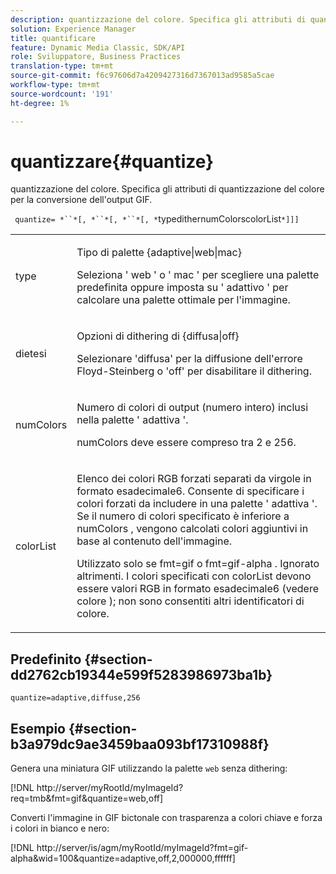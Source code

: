 ```yaml
---
description: quantizzazione del colore. Specifica gli attributi di quantizzazione del colore per la conversione dell'output GIF.
solution: Experience Manager
title: quantificare
feature: Dynamic Media Classic, SDK/API
role: Sviluppatore, Business Practices
translation-type: tm+mt
source-git-commit: f6c97606d7a4209427316d7367013ad9585a5cae
workflow-type: tm+mt
source-wordcount: '191'
ht-degree: 1%

---
```



# quantizzare{#quantize}

quantizzazione del colore. Specifica gli attributi di quantizzazione del colore per la conversione dell&#39;output GIF.

` quantize= *``*[, *``*[, *``*[, *`typedithernumColorscolorList`*]]]`

<table id="simpletable_6BF155FCB8224E7EBFC8D8375AD26A71"> 
 <tr class="strow"> 
  <td class="stentry"> <p> <span class="codeph"> <span class="varname"> type  </span> </span> </p> </td> 
  <td class="stentry"> <p> <span class="codeph"> Tipo di  </span> palette {adaptive|web|mac} </p> <p>Seleziona ' <span class="codeph"> web </span>' o ' <span class="codeph"> mac </span>' per scegliere una palette predefinita oppure imposta su ' <span class="codeph"> adattivo </span>' per calcolare una palette ottimale per l'immagine. </p> </td> 
 </tr> 
 <tr class="strow"> 
  <td class="stentry"> <p> <span class="codeph"> <span class="varname"> dietesi  </span> </span> </p> </td> 
  <td class="stentry"> <p> <span class="codeph"> Opzioni di  </span> dithering di {diffusa|off} </p> <p>Selezionare 'diffusa' per la diffusione dell'errore Floyd-Steinberg o 'off' per disabilitare il dithering. </p> </td> 
 </tr> 
 <tr class="strow"> 
  <td class="stentry"> <p> <span class="codeph"> <span class="varname"> numColors  </span> </span> </p> </td> 
  <td class="stentry"> <p>Numero di colori di output (numero intero) inclusi nella palette ' <span class="codeph"> adattiva </span>'. </p> <p> <span class="codeph"> <span class="varname"> numColors  </span> </span> deve essere compreso tra 2 e 256. </p> </td> 
 </tr> 
 <tr class="strow"> 
  <td class="stentry"> <p> <span class="codeph"> <span class="varname"> colorList  </span> </span> </p> </td> 
  <td class="stentry"> <p>Elenco dei colori RGB forzati separati da virgole in formato esadecimale6. Consente di specificare i colori forzati da includere in una palette ' <span class="codeph"> adattiva </span>'. Se il numero di colori specificato è inferiore a <span class="codeph"> numColors </span>, vengono calcolati colori aggiuntivi in base al contenuto dell'immagine. </p> <p>Utilizzato solo se <span class="codeph"> fmt=gif </span> o <span class="codeph"> fmt=gif-alpha </span>. Ignorato altrimenti. I colori specificati con <span class="codeph"> <span class="varname"> colorList </span> </span> devono essere valori RGB in formato esadecimale6 (vedere <span class="codeph"> colore </span>); non sono consentiti altri identificatori di colore. </p> </td> 
 </tr> 
</table>

## Predefinito {#section-dd2762cb19344e599f5283986973ba1b}

`quantize=adaptive,diffuse,256`

## Esempio {#section-b3a979dc9ae3459baa093bf17310988f}

Genera una miniatura GIF utilizzando la palette `web` senza dithering:

[!DNL http://server/myRootId/myImageId?req=tmb&fmt=gif&quantize=web,off]

Converti l&#39;immagine in GIF bictonale con trasparenza a colori chiave e forza i colori in bianco e nero:

[!DNL http://server/is/agm/myRootId/myImageId?fmt=gif-alpha&wid=100&quantize=adaptive,off,2,000000,ffffff]
